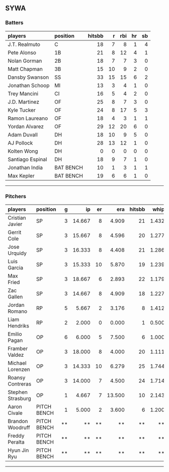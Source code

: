 ## SYWA

### Batters

 |players          |position  | hitsbb|  r| rbi| hr| sb| 
|:----------------|:---------|------:|--:|---:|--:|--:| 
|J.T. Realmuto    |C         |     18|  7|   8|  1|  4| 
|Pete Alonso      |1B        |     21|  8|  12|  4|  1| 
|Nolan Gorman     |2B        |     18|  7|   7|  3|  0| 
|Matt Chapman     |3B        |     15| 10|   9|  2|  0| 
|Dansby Swanson   |SS        |     33| 15|  15|  6|  2| 
|Jonathan Schoop  |MI        |     13|  3|   4|  1|  0| 
|Trey Mancini     |CI        |     16|  5|   4|  2|  0| 
|J.D. Martinez    |OF        |     25|  8|   7|  3|  0| 
|Kyle Tucker      |OF        |     24|  8|  17|  5|  3| 
|Ramon Laureano   |OF        |     18|  4|   3|  1|  1| 
|Yordan Alvarez   |OF        |     29| 12|  20|  6|  0| 
|Adam Duvall      |DH        |     18| 10|   9|  5|  0| 
|AJ Pollock       |DH        |     28| 13|  12|  1|  0| 
|Kolten Wong      |DH        |      0|  0|   0|  0|  0| 
|Santiago Espinal |DH        |     18|  9|   7|  1|  0| 
|Jonathan India   |BAT BENCH |     10|  1|   3|  1|  1| 
|Max Kepler       |BAT BENCH |     19|  6|   6|  1|  0| 

* * *

### Pitchers

 
|players           |position    |  g|     ip| er|    era| hitsbb|  whip| so|  w| sv| 
|:-----------------|:-----------|--:|------:|--:|------:|------:|-----:|--:|--:|--:| 
|Cristian Javier   |SP          |  3| 14.667|  8|  4.909|     21| 1.432| 16|  1|  0| 
|Gerrit Cole       |SP          |  3| 15.667|  8|  4.596|     20| 1.277| 22|  1|  0| 
|Jose Urquidy      |SP          |  3| 16.333|  8|  4.408|     21| 1.286| 12|  1|  0| 
|Luis Garcia       |SP          |  3| 15.333| 10|  5.870|     19| 1.239| 21|  2|  0| 
|Max Fried         |SP          |  3| 18.667|  6|  2.893|     22| 1.179| 22|  2|  0| 
|Zac Gallen        |SP          |  3| 14.667|  8|  4.909|     18| 1.227| 18|  0|  0| 
|Jordan Romano     |RP          |  5|  5.667|  2|  3.176|      8| 1.412|  4|  0|  1| 
|Liam Hendriks     |RP          |  2|  2.000|  0|  0.000|      1| 0.500|  1|  0|  0| 
|Emilio Pagan      |OP          |  6|  6.000|  5|  7.500|      6| 1.000| 10|  0|  2| 
|Framber Valdez    |OP          |  3| 18.000|  8|  4.000|     20| 1.111| 20|  1|  0| 
|Michael Lorenzen  |OP          |  3| 14.333| 10|  6.279|     25| 1.744| 12|  1|  0| 
|Roansy Contreras  |OP          |  3| 14.000|  7|  4.500|     24| 1.714| 12|  1|  0| 
|Stephen Strasburg |OP          |  1|  4.667|  7| 13.500|     10| 2.143|  5|  0|  0| 
|Aaron Civale      |PITCH BENCH |  1|  5.000|  2|  3.600|      6| 1.200|  7|  0|  0| 
|Brandon Woodruff  |PITCH BENCH | **|     **| **|     **|     **|    **| **| **| **| 
|Freddy Peralta    |PITCH BENCH | **|     **| **|     **|     **|    **| **| **| **| 
|Hyun Jin Ryu      |PITCH BENCH | **|     **| **|     **|     **|    **| **| **| **| 


* * *


